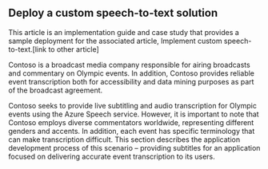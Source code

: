 ## Deploy a custom speech-to-text solution

This article is an implementation guide and case study that provides a sample deployment for the associated article, Implement custom speech-to-text.[link to other article]

Contoso is a broadcast media company responsible for airing broadcasts and commentary on Olympic events. In addition, Contoso provides reliable event transcription both for accessibility and data mining purposes as part of the broadcast agreement. 

Contoso seeks to provide live subtitling and audio transcription for Olympic events using the Azure Speech service. However, it is important to note that Contoso employs diverse commentators worldwide, representing different genders and accents. In addition, each event has specific terminology that can make transcription difficult. This section describes the application development process of this scenario – providing subtitles for an application focused on delivering accurate event transcription to its users.
